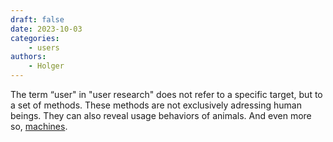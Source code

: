 ```yaml
---
draft: false
date: 2023-10-03
categories:
    - users
authors:
    - Holger
---
```


The term “user" in "user research" does not refer to a specific target, but to a set of methods. These methods are not exclusively adressing human beings. They can also reveal usage behaviors of animals. And even more so, [machines](https://www.researchgate.net/publication/332636704_Machine_behaviour).